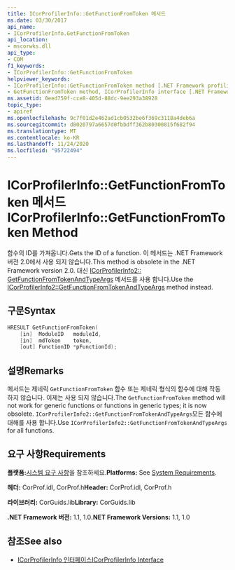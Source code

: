 ```yaml
---
title: ICorProfilerInfo::GetFunctionFromToken 메서드
ms.date: 03/30/2017
api_name:
- ICorProfilerInfo.GetFunctionFromToken
api_location:
- mscorwks.dll
api_type:
- COM
f1_keywords:
- ICorProfilerInfo::GetFunctionFromToken
helpviewer_keywords:
- ICorProfilerInfo::GetFunctionFromToken method [.NET Framework profiling]
- GetFunctionFromToken method, ICorProfilerInfo interface [.NET Framework profiling]
ms.assetid: 0eed759f-cce8-405d-88dc-9ee293a38928
topic_type:
- apiref
ms.openlocfilehash: 9c7f01d2e462ad1cb0532be6f369c3118a4deb6a
ms.sourcegitcommit: d8020797a6657d0fbbdff362b80300815f682f94
ms.translationtype: MT
ms.contentlocale: ko-KR
ms.lasthandoff: 11/24/2020
ms.locfileid: "95722494"
---
```

# <a name="icorprofilerinfogetfunctionfromtoken-method"></a><span data-ttu-id="54e4a-102">ICorProfilerInfo::GetFunctionFromToken 메서드</span><span class="sxs-lookup"><span data-stu-id="54e4a-102">ICorProfilerInfo::GetFunctionFromToken Method</span></span>

<span data-ttu-id="54e4a-103">함수의 ID를 가져옵니다.</span><span class="sxs-lookup"><span data-stu-id="54e4a-103">Gets the ID of a function.</span></span> <span data-ttu-id="54e4a-104">이 메서드는 .NET Framework 버전 2.0에서 사용 되지 않습니다.</span><span class="sxs-lookup"><span data-stu-id="54e4a-104">This method is obsolete in the .NET Framework version 2.0.</span></span> <span data-ttu-id="54e4a-105">대신 [ICorProfilerInfo2:: GetFunctionFromTokenAndTypeArgs](icorprofilerinfo2-getfunctionfromtokenandtypeargs-method.md) 메서드를 사용 합니다.</span><span class="sxs-lookup"><span data-stu-id="54e4a-105">Use the [ICorProfilerInfo2::GetFunctionFromTokenAndTypeArgs](icorprofilerinfo2-getfunctionfromtokenandtypeargs-method.md) method instead.</span></span>  
  
## <a name="syntax"></a><span data-ttu-id="54e4a-106">구문</span><span class="sxs-lookup"><span data-stu-id="54e4a-106">Syntax</span></span>  
  
```cpp  
HRESULT GetFunctionFromToken(  
    [in]  ModuleID   moduleId,  
    [in]  mdToken    token,  
    [out] FunctionID *pFunctionId);  
```  
  
## <a name="remarks"></a><span data-ttu-id="54e4a-107">설명</span><span class="sxs-lookup"><span data-stu-id="54e4a-107">Remarks</span></span>  

 <span data-ttu-id="54e4a-108">메서드는 제네릭 `GetFunctionFromToken` 함수 또는 제네릭 형식의 함수에 대해 작동 하지 않습니다. 이제는 사용 되지 않습니다.</span><span class="sxs-lookup"><span data-stu-id="54e4a-108">The `GetFunctionFromToken` method will not work for generic functions or functions in generic types; it is now obsolete.</span></span> <span data-ttu-id="54e4a-109">`ICorProfilerInfo2::GetFunctionFromTokenAndTypeArgs`모든 함수에 대해를 사용 합니다.</span><span class="sxs-lookup"><span data-stu-id="54e4a-109">Use `ICorProfilerInfo2::GetFunctionFromTokenAndTypeArgs` for all functions.</span></span>  
  
## <a name="requirements"></a><span data-ttu-id="54e4a-110">요구 사항</span><span class="sxs-lookup"><span data-stu-id="54e4a-110">Requirements</span></span>  

 <span data-ttu-id="54e4a-111">**플랫폼:**[시스템 요구 사항](../../get-started/system-requirements.md)을 참조하세요.</span><span class="sxs-lookup"><span data-stu-id="54e4a-111">**Platforms:** See [System Requirements](../../get-started/system-requirements.md).</span></span>  
  
 <span data-ttu-id="54e4a-112">**헤더:** CorProf.idl, CorProf.h</span><span class="sxs-lookup"><span data-stu-id="54e4a-112">**Header:** CorProf.idl, CorProf.h</span></span>  
  
 <span data-ttu-id="54e4a-113">**라이브러리:** CorGuids.lib</span><span class="sxs-lookup"><span data-stu-id="54e4a-113">**Library:** CorGuids.lib</span></span>  
  
 <span data-ttu-id="54e4a-114">**.NET Framework 버전:** 1.1, 1.0</span><span class="sxs-lookup"><span data-stu-id="54e4a-114">**.NET Framework Versions:** 1.1, 1.0</span></span>  
  
## <a name="see-also"></a><span data-ttu-id="54e4a-115">참조</span><span class="sxs-lookup"><span data-stu-id="54e4a-115">See also</span></span>

- [<span data-ttu-id="54e4a-116">ICorProfilerInfo 인터페이스</span><span class="sxs-lookup"><span data-stu-id="54e4a-116">ICorProfilerInfo Interface</span></span>](icorprofilerinfo-interface.md)
